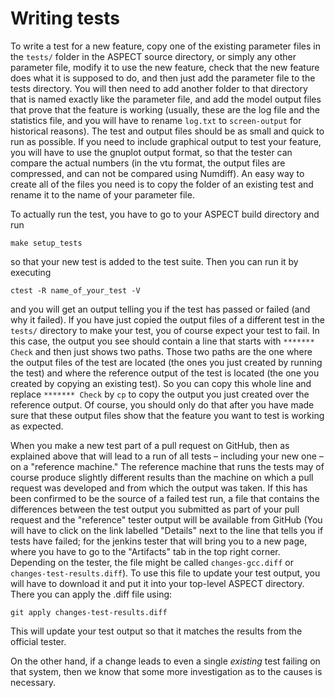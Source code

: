 # Writing tests

To write a test for a new feature, copy one of the existing parameter files in
the `tests/` folder in the ASPECT source
directory, or simply any other parameter file, modify it to use the new
feature, check that the new feature does what it is supposed to do, and then
just add the parameter file to the tests directory. You will then need to add
another folder to that directory that is named exactly like the parameter
file, and add the model output files that prove that the feature is working
(usually, these are the log file and the statistics file, and you will have to
rename `log.txt` to `screen-output` for historical reasons). The test and
output files should be as small and quick to run as possible. If you need to
include graphical output to test your feature, you will have to use the
gnuplot output format, so that the tester can compare the actual numbers (in
the vtu format, the output files are compressed, and can not be compared using
Numdiff). An easy way to create all of the files you need is to copy the
folder of an existing test and rename it to the name of your parameter file.

To actually run the test, you have to go to your
ASPECT build directory and run

``` ksh
make setup_tests
```

so that your new test is added to the test suite. Then you can run it by
executing

``` ksh
ctest -R name_of_your_test -V
```

and you will get an output telling you if the test has passed or failed (and
why it failed). If you have just copied the output files of a different test
in the `tests/` directory to make your test, you of course expect your test to
fail. In this case, the output you see should contain a line that starts with
`******* Check` and then just shows two paths. Those two paths are the one
where the output files of the test are located (the ones you just created by
running the test) and where the reference output of the test is located (the
one you created by copying an existing test). So you can copy this whole line
and replace `******* Check` by `cp` to copy the output you just created over
the reference output. Of course, you should only do that after you have made
sure that these output files show that the feature you want to test is working
as expected.

When you make a new test part of a pull request on GitHub, then as explained
above that will lead to a run of all tests &ndash; including your new one
&ndash; on a "reference machine." The reference machine that runs
the tests may of course produce slightly different results than the machine on
which a pull request was developed and from which the output was taken. If
this has been confirmed to be the source of a failed test run, a file that
contains the differences between the test output you submitted as part of your
pull request and the "reference" tester output will be available
from GitHub (You will have to click on the link labelled "Details"
next to the line that tells you if tests have failed; for the jenkins tester
that will bring you to a new page, where you have to go to the
"Artifacts" tab in the top right corner. Depending on the tester,
the file might be called `changes-gcc.diff` or `changes-test-results.diff`).
To use this file to update your test output, you will have to download it and
put it into your top-level ASPECT directory.
There you can apply the .diff file using:

``` ksh
git apply changes-test-results.diff
```

This will update your test output so that it matches the results from the
official tester.

On the other hand, if a change leads to even a single *existing* test failing
on that system, then we know that some more investigation as to the causes is
necessary.
